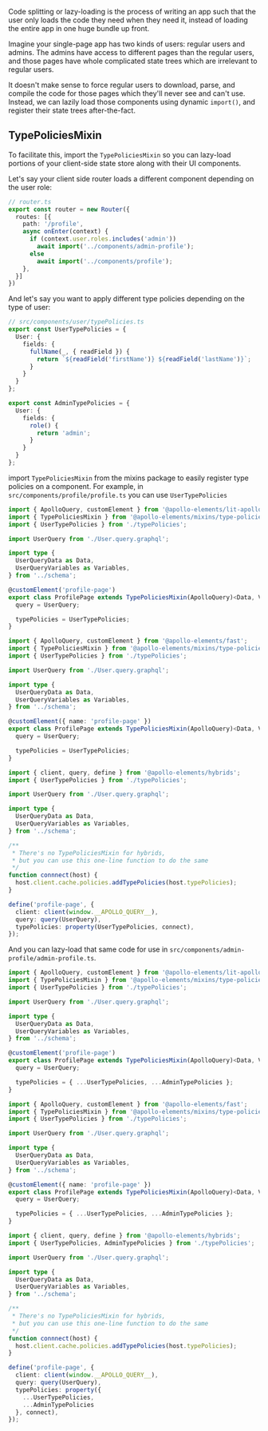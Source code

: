 <meta name="description" content="How to implement code-splitting (a.k.a. lazy loading) with Apollo Elements to decrease page loading times and improve user experience"/>

Code splitting or lazy-loading is the process of writing an app such that the user only loads the code they need when they need it, instead of loading the entire app in one huge bundle up front.

Imagine your single-page app has two kinds of users: regular users and admins. The admins have access to different pages than the regular users, and those pages have whole complicated state trees which are irrelevant to regular users.

It doesn't make sense to force regular users to download, parse, and compile the code for those pages which they'll never see and can't use. Instead, we can lazily load those components using dynamic `import()`, and register their state trees after-the-fact.

## TypePoliciesMixin

To facilitate this, import the `TypePoliciesMixin` so you can lazy-load portions of your client-side state store along with their UI components.

Let's say your client side router loads a different component depending on the user role:

<code-copy>

```ts
// router.ts
export const router = new Router({
  routes: [{
    path: '/profile',
    async onEnter(context) {
      if (context.user.roles.includes('admin'))
        await import('../components/admin-profile');
      else
        await import('../components/profile');
    },
  }]
})
```

</code-copy>


And let's say you want to apply different type policies depending on the type of user:

```ts
// src/components/user/typePolicies.ts
export const UserTypePolicies = {
  User: {
    fields: {
      fullName(_, { readField }) {
        return `${readField('firstName')} ${readField('lastName')}`;
      }
    }
  }
};

export const AdminTypePolicies = {
  User: {
    fields: {
      role() {
        return 'admin';
      }
    }
  }
};
```

import `TypePoliciesMixin` from the mixins package to easily register type policies on a component. For example, in `src/components/profile/profile.ts` you can use `UserTypePolicies`

<code-tabs>

<code-tab library="lit-apollo">

```ts
import { ApolloQuery, customElement } from '@apollo-elements/lit-apollo';
import { TypePoliciesMixin } from '@apollo-elements/mixins/type-policies-mixin';
import { UserTypePolicies } from './typePolicies';

import UserQuery from './User.query.graphql';

import type {
  UserQueryData as Data,
  UserQueryVariables as Variables,
} from '../schema';

@customElement('profile-page')
export class ProfilePage extends TypePoliciesMixin(ApolloQuery)<Data, Variables> {
  query = UserQuery;

  typePolicies = UserTypePolicies;
}
```

</code-tab>

<code-tab library="fast">

```ts
import { ApolloQuery, customElement } from '@apollo-elements/fast';
import { TypePoliciesMixin } from '@apollo-elements/mixins/type-policies-mixin';
import { UserTypePolicies } from './typePolicies';

import UserQuery from './User.query.graphql';

import type {
  UserQueryData as Data,
  UserQueryVariables as Variables,
} from '../schema';

@customElement({ name: 'profile-page' })
export class ProfilePage extends TypePoliciesMixin(ApolloQuery)<Data, Variables> {
  query = UserQuery;

  typePolicies = UserTypePolicies;
}
```

</code-tab>

<code-tab library="hybrids">

```ts
import { client, query, define } from '@apollo-elements/hybrids';
import { UserTypePolicies } from './typePolicies';

import UserQuery from './User.query.graphql';

import type {
  UserQueryData as Data,
  UserQueryVariables as Variables,
} from '../schema';

/**
 * There's no TypePoliciesMixin for hybrids,
 * but you can use this one-line function to do the same
 */
function connnect(host) {
  host.client.cache.policies.addTypePolicies(host.typePolicies);
}

define('profile-page', {
  client: client(window.__APOLLO_QUERY__),
  query: query(UserQuery),
  typePolicies: property(UserTypePolicies, connect),
});
```

</code-tab>

</code-tabs>

And you can lazy-load that same code for use in `src/components/admin-profile/admin-profile.ts`.

<code-tabs>

<code-tab library="lit-apollo">

```ts
import { ApolloQuery, customElement } from '@apollo-elements/lit-apollo';
import { TypePoliciesMixin } from '@apollo-elements/mixins/type-policies-mixin';
import { UserTypePolicies } from './typePolicies';

import UserQuery from './User.query.graphql';

import type {
  UserQueryData as Data,
  UserQueryVariables as Variables,
} from '../schema';

@customElement('profile-page')
export class ProfilePage extends TypePoliciesMixin(ApolloQuery)<Data, Variables> {
  query = UserQuery;

  typePolicies = { ...UserTypePolicies, ...AdminTypePolicies };
}
```

</code-tab>

<code-tab library="fast">

```ts
import { ApolloQuery, customElement } from '@apollo-elements/fast';
import { TypePoliciesMixin } from '@apollo-elements/mixins/type-policies-mixin';
import { UserTypePolicies } from './typePolicies';

import UserQuery from './User.query.graphql';

import type {
  UserQueryData as Data,
  UserQueryVariables as Variables,
} from '../schema';

@customElement({ name: 'profile-page' })
export class ProfilePage extends TypePoliciesMixin(ApolloQuery)<Data, Variables> {
  query = UserQuery;

  typePolicies = { ...UserTypePolicies, ...AdminTypePolicies };
}
```

</code-tab>

<code-tab library="hybrids">

```ts
import { client, query, define } from '@apollo-elements/hybrids';
import { UserTypePolicies, AdminTypePolicies } from './typePolicies';

import UserQuery from './User.query.graphql';

import type {
  UserQueryData as Data,
  UserQueryVariables as Variables,
} from '../schema';

/**
 * There's no TypePoliciesMixin for hybrids,
 * but you can use this one-line function to do the same
 */
function connnect(host) {
  host.client.cache.policies.addTypePolicies(host.typePolicies);
}

define('profile-page', {
  client: client(window.__APOLLO_QUERY__),
  query: query(UserQuery),
  typePolicies: property({
    ...UserTypePolicies,
    ...AdminTypePolicies
  }, connect),
});
```

</code-tab>

</code-tabs>